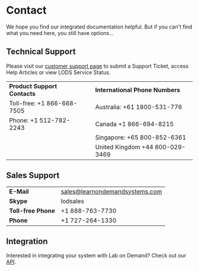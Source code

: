 # Contact 

We hope you find our integrated documentation helpful. But if you can't find what you need here, you still have options...

<!--
## Help Center

Find answers to your questions through short topical articles in the [Help Center](https://learnondemand.zendesk.com/hc/en-us/categories/200402875-Enlight-LOD-Lab-Developers).
-->

## Technical Support

Please visit our [customer support page](http://www.learnondemandsystems.com/customer-support/) to submit a Support Ticket, access Help Articles or view LODS Service Status.

||||
|---|---|---|
|**Product Support Contacts**||**International Phone Numbers**|
|Toll-free: +1 866-668-7505 || Australia: +61 1800-531-776|
|Phone: +1 512-782-2243 || Canada +1 866-694-8215|
||| Singapore: +65 800-852-6361|
|||United Kingdom +44 800-029-3469|

## Sales Support
|||
|---|---|
|**E-Mail** | sales@learnondemandsystems.com|
|**Skype** | lodsales|
|**Toll-free Phone** | +1 888-763-7730|
|**Phone** | +1 727-264-1330|

## Integration

Interested in integrating your system with Lab on Demand? Check out our [API](/lod/lod-api/lod-api-main.md).

